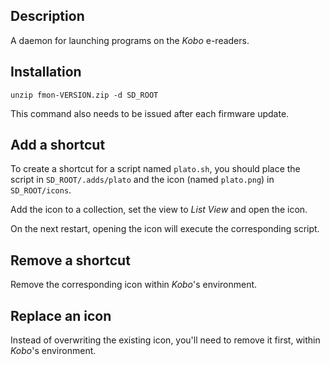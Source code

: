 ## Description

A daemon for launching programs on the *Kobo* e-readers.

## Installation

```
unzip fmon-VERSION.zip -d SD_ROOT
```

This command also needs to be issued after each firmware update.

## Add a shortcut

To create a shortcut for a script named `plato.sh`, you should place the script in `SD_ROOT/.adds/plato` and the icon (named `plato.png`) in `SD_ROOT/icons`.

Add the icon to a collection, set the view to *List View* and open the icon.

On the next restart, opening the icon will execute the corresponding script.

## Remove a shortcut

Remove the corresponding icon within *Kobo*'s environment.

## Replace an icon

Instead of overwriting the existing icon, you'll need to remove it first, within *Kobo*'s environment.
